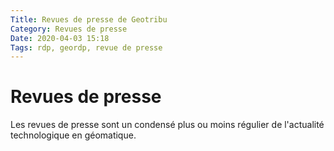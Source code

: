 ```yaml
---
Title: Revues de presse de Geotribu
Category: Revues de presse
Date: 2020-04-03 15:18
Tags: rdp, geordp, revue de presse
---
```


# Revues de presse

Les revues de presse sont un condensé plus ou moins régulier de l'actualité technologique en géomatique.
